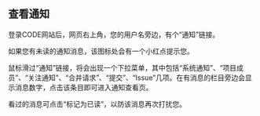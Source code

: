 ## 查看通知

登录CODE网站后，网页右上角，您的用户名旁边，有个“通知”链接。

如果您有未读的通知消息，该图标处会有一个小红点提示您。

鼠标滑过“通知”链接，将会出现一个下拉菜单，其中包括“系统通知”、“项目成员”、“关注通知”、“合并请求”、“提交”、“Issue”几项。在有消息的栏目旁边会显示消息数字，点击该条目即可进入通知查看页。


看过的消息可点击“标记为已读”，以防该消息再次打扰您。
